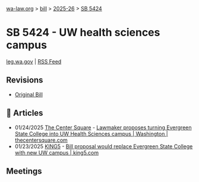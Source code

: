 [wa-law.org](/) > [bill](/bill/) > [2025-26](/bill/2025-26/) > [SB 5424](/bill/2025-26/sb/5424/)

# SB 5424 - UW health sciences campus
[leg.wa.gov](https://app.leg.wa.gov/billsummary?BillNumber=5424&Year=2025&Initiative=false) | [RSS Feed](./rss.xml)

## Revisions
* [Original Bill](1/)

## 📰 Articles
* 01/24/2025 [The Center Square](/org/the_center_square/) - [Lawmaker proposes turning Evergreen State College into UW Health Sciences campus | Washington | thecentersquare.com](https://www.thecentersquare.com/washington/article_e488035a-daa0-11ef-8c19-1bbe51fc92d2.html#:~:text=Senate%20Bill%205424)
* 01/23/2025 [KING5](/org/king5/) - [Bill proposal would replace Evergreen State College with new UW campus | king5.com](https://www.king5.com/article/news/politics/state-politics/bill-proposal-replacing-evergreen-state-college-new-uw-campus/281-0db83cd2-6147-431b-98f4-3d9a37552f61#:~:text=Senate%20Bill%205424)

## Meetings
